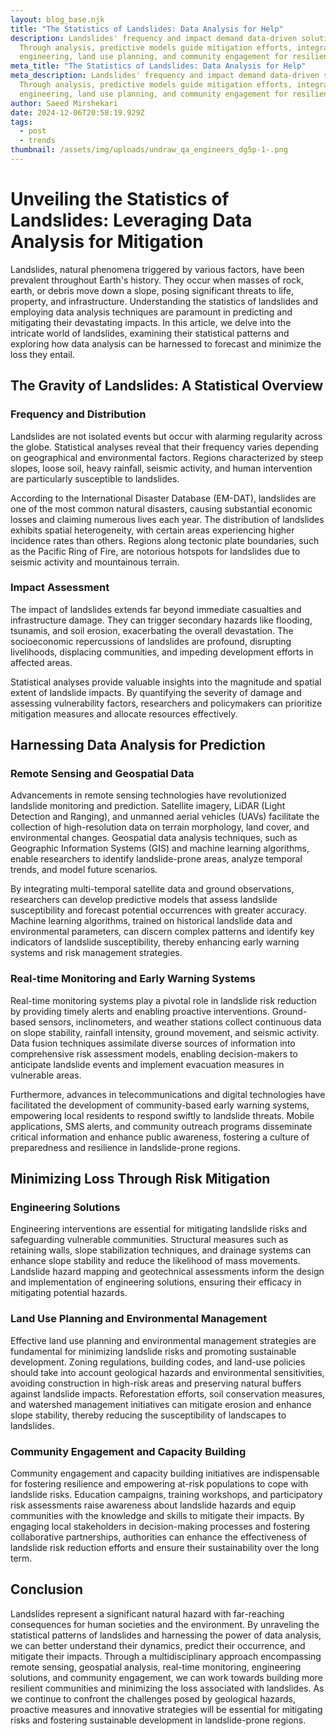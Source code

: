 ```yaml
---
layout: blog_base.njk
title: "The Statistics of Landslides: Data Analysis for Help"
description: Landslides' frequency and impact demand data-driven solutions.
  Through analysis, predictive models guide mitigation efforts, integrating
  engineering, land use planning, and community engagement for resilience.
meta_title: "The Statistics of Landslides: Data Analysis for Help"
meta_description: Landslides' frequency and impact demand data-driven solutions.
  Through analysis, predictive models guide mitigation efforts, integrating
  engineering, land use planning, and community engagement for resilience.
author: Saeed Mirshekari
date: 2024-12-06T20:58:19.929Z
tags:
  - post
  - trends
thumbnail: /assets/img/uploads/undraw_qa_engineers_dg5p-1-.png
---
```

# Unveiling the Statistics of Landslides: Leveraging Data Analysis for Mitigation

Landslides, natural phenomena triggered by various factors, have been prevalent throughout Earth's history. They occur when masses of rock, earth, or debris move down a slope, posing significant threats to life, property, and infrastructure. Understanding the statistics of landslides and employing data analysis techniques are paramount in predicting and mitigating their devastating impacts. In this article, we delve into the intricate world of landslides, examining their statistical patterns and exploring how data analysis can be harnessed to forecast and minimize the loss they entail.

## The Gravity of Landslides: A Statistical Overview

### Frequency and Distribution

Landslides are not isolated events but occur with alarming regularity across the globe. Statistical analyses reveal that their frequency varies depending on geographical and environmental factors. Regions characterized by steep slopes, loose soil, heavy rainfall, seismic activity, and human intervention are particularly susceptible to landslides.

According to the International Disaster Database (EM-DAT), landslides are one of the most common natural disasters, causing substantial economic losses and claiming numerous lives each year. The distribution of landslides exhibits spatial heterogeneity, with certain areas experiencing higher incidence rates than others. Regions along tectonic plate boundaries, such as the Pacific Ring of Fire, are notorious hotspots for landslides due to seismic activity and mountainous terrain.

### Impact Assessment

The impact of landslides extends far beyond immediate casualties and infrastructure damage. They can trigger secondary hazards like flooding, tsunamis, and soil erosion, exacerbating the overall devastation. The socioeconomic repercussions of landslides are profound, disrupting livelihoods, displacing communities, and impeding development efforts in affected areas.

Statistical analyses provide valuable insights into the magnitude and spatial extent of landslide impacts. By quantifying the severity of damage and assessing vulnerability factors, researchers and policymakers can prioritize mitigation measures and allocate resources effectively.

## Harnessing Data Analysis for Prediction

### Remote Sensing and Geospatial Data

Advancements in remote sensing technologies have revolutionized landslide monitoring and prediction. Satellite imagery, LiDAR (Light Detection and Ranging), and unmanned aerial vehicles (UAVs) facilitate the collection of high-resolution data on terrain morphology, land cover, and environmental changes. Geospatial data analysis techniques, such as Geographic Information Systems (GIS) and machine learning algorithms, enable researchers to identify landslide-prone areas, analyze temporal trends, and model future scenarios.

By integrating multi-temporal satellite data and ground observations, researchers can develop predictive models that assess landslide susceptibility and forecast potential occurrences with greater accuracy. Machine learning algorithms, trained on historical landslide data and environmental parameters, can discern complex patterns and identify key indicators of landslide susceptibility, thereby enhancing early warning systems and risk management strategies.

### Real-time Monitoring and Early Warning Systems

Real-time monitoring systems play a pivotal role in landslide risk reduction by providing timely alerts and enabling proactive interventions. Ground-based sensors, inclinometers, and weather stations collect continuous data on slope stability, rainfall intensity, ground movement, and seismic activity. Data fusion techniques assimilate diverse sources of information into comprehensive risk assessment models, enabling decision-makers to anticipate landslide events and implement evacuation measures in vulnerable areas.

Furthermore, advances in telecommunications and digital technologies have facilitated the development of community-based early warning systems, empowering local residents to respond swiftly to landslide threats. Mobile applications, SMS alerts, and community outreach programs disseminate critical information and enhance public awareness, fostering a culture of preparedness and resilience in landslide-prone regions.

## Minimizing Loss Through Risk Mitigation

### Engineering Solutions

Engineering interventions are essential for mitigating landslide risks and safeguarding vulnerable communities. Structural measures such as retaining walls, slope stabilization techniques, and drainage systems can enhance slope stability and reduce the likelihood of mass movements. Landslide hazard mapping and geotechnical assessments inform the design and implementation of engineering solutions, ensuring their efficacy in mitigating potential hazards.

### Land Use Planning and Environmental Management

Effective land use planning and environmental management strategies are fundamental for minimizing landslide risks and promoting sustainable development. Zoning regulations, building codes, and land-use policies should take into account geological hazards and environmental sensitivities, avoiding construction in high-risk areas and preserving natural buffers against landslide impacts. Reforestation efforts, soil conservation measures, and watershed management initiatives can mitigate erosion and enhance slope stability, thereby reducing the susceptibility of landscapes to landslides.

### Community Engagement and Capacity Building

Community engagement and capacity building initiatives are indispensable for fostering resilience and empowering at-risk populations to cope with landslide risks. Education campaigns, training workshops, and participatory risk assessments raise awareness about landslide hazards and equip communities with the knowledge and skills to mitigate their impacts. By engaging local stakeholders in decision-making processes and fostering collaborative partnerships, authorities can enhance the effectiveness of landslide risk reduction efforts and ensure their sustainability over the long term.

## Conclusion

Landslides represent a significant natural hazard with far-reaching consequences for human societies and the environment. By unraveling the statistical patterns of landslides and harnessing the power of data analysis, we can better understand their dynamics, predict their occurrence, and mitigate their impacts. Through a multidisciplinary approach encompassing remote sensing, geospatial analysis, real-time monitoring, engineering solutions, and community engagement, we can work towards building more resilient communities and minimizing the loss associated with landslides. As we continue to confront the challenges posed by geological hazards, proactive measures and innovative strategies will be essential for mitigating risks and fostering sustainable development in landslide-prone regions.